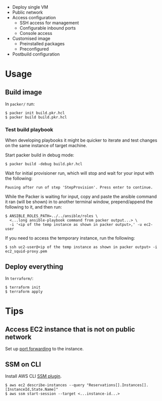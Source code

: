 - Deploy single VM
- Public network
- Access configuration
  - SSH access for management
  - Configurable inbound ports
  - Console access
- Customised image
  - Preinstalled packages
  - Preconfigured
- Postbuild configuration

# Usage

## Build image

In `packer/` run:

```
$ packer init build.pkr.hcl
$ packer build build.pkr.hcl
```

### Test build playbook

When developing playbooks it might be quicker to iterate and test changes
on the same instance of target machine.

Start packer build in debug mode:

```
$ packer build -debug build.pkr.hcl
```

Wait for initial provisioner run, which will stop and wait for your input with the following:

```
Pausing after run of step 'StepProvision'. Press enter to continue.
```

While the Packer is waiting for input, copy and paste the ansible command it ran (will be shown)
in to another terminal window, prepend/append the following to it, and then run:

```
$ ANSIBLE_ROLES_PATH=../../ansible/roles \
  <...long ansible-playbook command from packer output...> \
  -i '<ip of the temp instance as shown in packer output>,' -u ec2-user
```

If you need to access the temporary instance, run the following:

```
$ ssh uc2-user@<ip of the temp instance as shown in packer output> -i ec2_squid-proxy.pem
```

## Deploy everything

In `terraform/`:

```
$ terraform init
$ terraform apply
```

# Tips

## Access EC2 instance that is not on public network

Set up [port forwarding](https://aws.amazon.com/blogs/aws/new-port-forwarding-using-aws-system-manager-sessions-manager/) to the instance.

## SSM on CLI

Install AWS CLI [SSM plugin](https://docs.aws.amazon.com/systems-manager/latest/userguide/session-manager-working-with-install-plugin.html).

```
$ aws ec2 describe-instances --query "Reservations[].Instances[].[InstanceId,State.Name]"
$ aws ssm start-session --target <...instance-id...>
```
